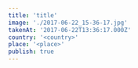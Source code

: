 ```yaml
---
title: 'title'
image: './2017-06-22_15-36-17.jpg'
takenAt: '2017-06-22T13:36:17.000Z'
country: '<country>'
place: '<place>'
publish: true
---
```

